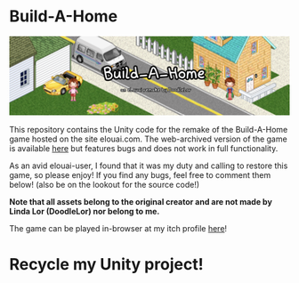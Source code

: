 # Build-A-Home
![Header Image](/GitHubAssets/header.png)

This repository contains the Unity code for the remake of the Build-A-Home game hosted on the site elouai.com. The web-archived version of the game is available [here](https://web.archive.org/web/20150424050725/http://elouai.com/build-a-home/index.php) but features bugs and does not work in full functionality. 

As an avid elouai-user, I found that it was my duty and calling to restore this game, so please enjoy! If you find any bugs, feel free to comment them below! (also be on the lookout for the source code!)

**Note that all assets belong to the original creator and are not made by Linda Lor (DoodleLor) nor belong to me.**

The game can be played in-browser at my itch profile [here](https://doodlelor.itch.io/build-a-home-remake)! 


# Recycle my Unity project! 

